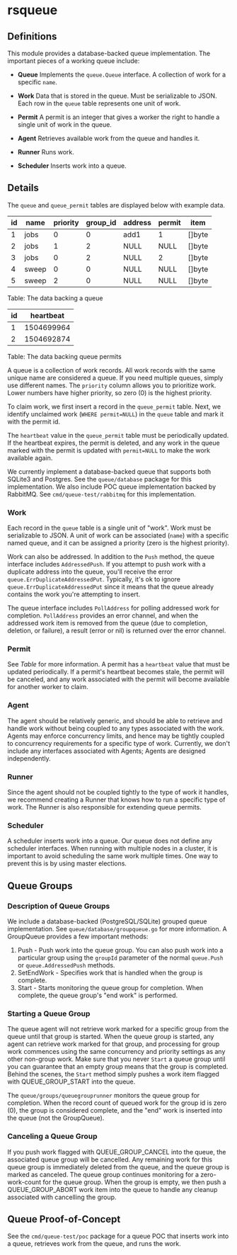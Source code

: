 # rsqueue

## Definitions

This module provides a database-backed queue implementation. The important pieces of a working queue
include:

- **Queue** Implements the `queue.Queue` interface. A collection of work for a specific `name`.

- **Work** Data that is stored in the queue. Must be serializable to JSON. Each row in the `queue` table
  represents one unit of work.

* **Permit** A permit is an integer that gives a worker the right to handle a single unit of work in the
  queue.

* **Agent** Retrieves available work from the queue and handles it.

* **Runner** Runs work.

* **Scheduler** Inserts work into a queue.

## Details

The `queue` and `queue_permit` tables are displayed below with example data.

| id | name | priority | group_id | address | permit | item |
| --- | ---   | --- | --- | ---  | ---   | ---    |
| 1   | jobs  |0    |   0 | add1 |     1 | []byte |
| 2   | jobs  |1    |   2 | NULL |  NULL | []byte |
| 3   | jobs  |0    |   2 | NULL |     2 | []byte |
| 4   | sweep |0    |   0 | NULL |  NULL | []byte |
| 5   | sweep |2    |   0 | NULL |  NULL | []byte |

Table:  The data backing a queue

| id | heartbeat |
| -- | -- |
| 1  | 1504699964 |
| 2  | 1504692874 |

Table:  The data backing queue permits

A queue is a collection of work records. All work records with the same unique name are considered a queue. If
you need multiple queues, simply use different names. The `priority` column allows you to prioritize work.
Lower numbers have higher priority, so zero (0) is the highest priority.

To claim work, we first insert a record in the `queue_permit` table. Next, we identify unclaimed work (`WHERE
permit=NULL`) in the `queue` table and mark it with the permit id.

The `heartbeat` value in the `queue_permit` table must be periodically updated. If the heartbeat expires, the
permit is deleted, and any work in the queue marked with the permit is updated with `permit=NULL` to make the
work available again.

We currently implement a database-backed queue that supports both SQLite3 and Postgres. See the `queue/database`
package for this implementation. We also include POC queue implementation backed by RabbitMQ. See
`cmd/queue-test/rabbitmq` for this implementation.

### Work

Each record in the `queue` table is a single unit of "work". Work must be serializable to JSON. A unit of work
can be associated (`name`) with a specific named queue, and it can be assigned a priority (zero is the highest
priority).

Work can also be addressed. In addition to the `Push` method, the queue interface includes `AddressedPush`.
If you attempt to push work with a duplicate address into the queue, you'll receive the error
`queue.ErrDuplicateAddressedPut`. Typically, it's ok to ignore `queue.ErrDuplicateAddressedPut` since it
means that the queue already contains the work you're attempting to insert.

The queue interface includes `PollAddress` for polling addressed work for completion. `PollAddress` provides
an error channel, and when the addressed work item is removed from the queue (due to completion, deletion,
or failure), a result (error or nil) is returned over the error channel.

### Permit

See _Table_ for more information. A permit has a `heartbeat` value that must be updated periodically. If a
permit's heartbeat becomes stale, the permit will be canceled, and any work associated with the permit will
become available for another worker to claim.

### Agent

The agent should be relatively generic, and should be able to retrieve and handle work without being coupled
to any types associated with the work. Agents may enforce concurrency limits, and hence may be tightly coupled
to concurrency requirements for a specific type of work. Currently, we don't include any interfaces associated
with Agents; Agents are designed independently.

### Runner

Since the agent should not be coupled tightly to the type of work it handles, we recommend creating a Runner
that knows how to run a specific type of work. The Runner is also responsible for extending queue permits.

### Scheduler

A scheduler inserts work into a queue. Our queue does not define any scheduler interfaces. When running with
multiple nodes in a cluster, it is important to avoid scheduling the same work multiple times. One way to
prevent this is by using master elections.

## Queue Groups

### Description of Queue Groups

We include a database-backed (PostgreSQL/SQLite) grouped queue implementation. See `queue/database/groupqueue.go`
for more information. A GroupQueue provides a few important methods:

1. Push - Push work into the queue group. You can also push work into a particular group using the `groupId`
parameter of the normal `queue.Push` or `queue.AddressedPush` methods.
2. SetEndWork - Specifies work that is handled when the group is complete.
3. Start - Starts monitoring the queue group for completion. When complete, the queue group's "end work" is
performed.

### Starting a Queue Group

The queue agent will not retrieve work marked for a specific group from the queue until that group is started.
When the queue group is started, any agent can retrieve work marked for that group, and processing for group
work commences using the same concurrency and priority settings as any other non-group work. Make sure that
you never `Start` a queue group until you can guarantee that an empty group means that the group is completed.
Behind the scenes, the `Start` method simply pushes a work item flagged with QUEUE_GROUP_START into the
queue.

The `queue/groups/queuegrouprunner` monitors the queue group for completion. When the record count of queued
work for the group id is zero (0), the group is considered complete, and the "end" work is inserted into the
queue (not the GroupQueue).

### Canceling a Queue Group

If you push work flagged with QUEUE_GROUP_CANCEL into the queue, the associated queue group will be cancelled.
Any remaining work for this queue group is immediately deleted from the queue, and the queue group is marked
as canceled. The queue group continues monitoring for a zero-work-count for the queue group. When the group
is empty, we then push a QUEUE_GROUP_ABORT work item into the queue to handle any cleanup associated with
cancelling the group.

## Queue Proof-of-Concept

See the `cmd/queue-test/poc` package for a queue POC that inserts work into a queue, retrieves work from the
queue, and runs the work.
